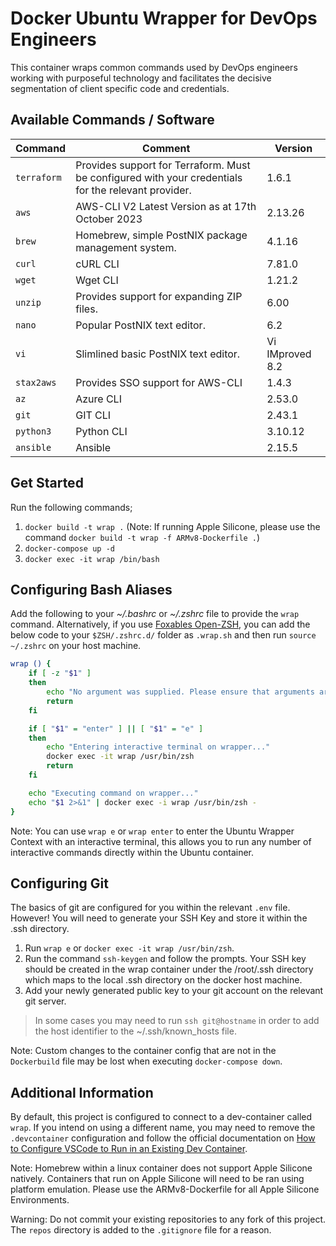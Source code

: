 # Docker Ubuntu Wrapper for DevOps Engineers

This container wraps common commands used by DevOps engineers working with purposeful technology and facilitates the decisive segmentation of client specific code and credentials.

## Available Commands / Software
| Command | Comment | Version |
|---------|---------|---------|
| `terraform` | Provides support for Terraform. Must be configured with your credentials for the relevant provider. | 1.6.1 |
| `aws` | AWS-CLI V2 Latest Version as at 17th October 2023 | 2.13.26 |
| `brew` | Homebrew, simple PostNIX package management system. | 4.1.16 |
| `curl` | cURL CLI | 7.81.0 |
| `wget` | Wget CLI | 1.21.2 |
| `unzip` | Provides support for expanding ZIP files. | 6.00 |
| `nano` | Popular PostNIX text editor. | 6.2 |
| `vi` | Slimlined basic PostNIX text editor. | Vi IMproved 8.2 |
| `stax2aws` | Provides SSO support for AWS-CLI | 1.4.3 |
| `az` | Azure CLI | 2.53.0 |
| `git` | GIT CLI | 2.43.1 |
| `python3` | Python CLI | 3.10.12 |
| `ansible` | Ansible | 2.15.5 |

## Get Started
Run the following commands;
1. `docker build -t wrap .` (Note: If running Apple Silicone, please use the command `docker build -t wrap -f ARMv8-Dockerfile .`)
1. `docker-compose up -d`
1. `docker exec -it wrap /bin/bash`

## Configuring Bash Aliases
Add the following to your *~/.bashrc* or *~/.zshrc* file to provide the `wrap` command. Alternatively, if you use [Foxables Open-ZSH](https://github.com/Foxables/Open-zshrc), you can add the below code to your `$ZSH/.zshrc.d/` folder as `.wrap.sh` and then run `source ~/.zshrc` on your host machine.

```sh
wrap () {
    if [ -z "$1" ]
    then
        echo "No argument was supplied. Please ensure that arguments are encased in quotations to prevent unescaped strings.";
        return
    fi

    if [ "$1" = "enter" ] || [ "$1" = "e" ]
    then
        echo "Entering interactive terminal on wrapper..."
        docker exec -it wrap /usr/bin/zsh
        return
    fi

    echo "Executing command on wrapper..."
    echo "$1 2>&1" | docker exec -i wrap /usr/bin/zsh -
}
```

Note: You can use `wrap e` or `wrap enter` to enter the Ubuntu Wrapper Context with an interactive terminal, this allows you to run any number of interactive commands directly within the Ubuntu container.

## Configuring Git
The basics of git are configured for you within the relevant `.env` file. However! You will need to generate your SSH Key and store it within the .ssh directory.
1. Run `wrap e` or `docker exec -it wrap /usr/bin/zsh`.
1. Run the command `ssh-keygen` and follow the prompts. Your SSH key should be created in the wrap container under the /root/.ssh directory which maps to the local .ssh directory on the docker host machine.
1. Add your newly generated public key to your git account on the relevant git server.

> In some cases you may need to run `ssh git@hostname` in order to add the host identifier to the ~/.ssh/known_hosts file.

Note: Custom changes to the container config that are not in the `Dockerbuild` file may be lost when executing `docker-compose down`.

## Additional Information
By default, this project is configured to connect to a dev-container called `wrap`. If you intend on using a different name, you may need to remove the `.devcontainer` configuration and follow the official documentation on [How to Configure VSCode to Run in an Existing Dev Container](https://code.visualstudio.com/docs/devcontainers/attach-container).

Note: Homebrew within a linux container does not support Apple Silicone natively. Containers that run on Apple Silicone will need to be ran using platform emulation. Please use the ARMv8-Dockerfile for all Apple Silicone Environments.

Warning: Do not commit your existing repositories to any fork of this project. The `repos` directory is added to the `.gitignore` file for a reason.